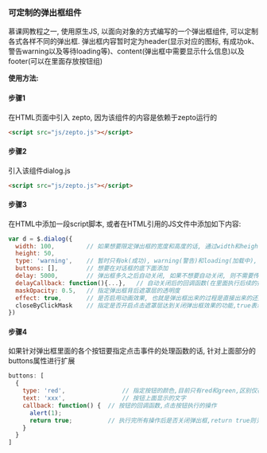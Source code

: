 ### 可定制的弹出框组件
慕课网教程之一, 使用原生JS, 以面向对象的方式编写的一个弹出框组件, 可以定制各式各样不同的弹出框. 弹出框内容暂时定为header(显示对应的图标, 有成功ok、警告warning以及等待loading等)、content(弹出框中需要显示什么信息)以及footer(可以在里面存放按钮组)

**使用方法:**
#### 步骤1
在HTML页面中引入 zepto, 因为该组件的内容是依赖于zepto运行的

```html
<script src="js/zepto.js"></script>
```

#### 步骤2
引入该组件dialog.js

```html
<script src="js/zepto.js"></script>
```

#### 步骤3
在HTML中添加一段script脚本, 或者在HTML引用的JS文件中添加如下内容:
```js
var d = $.dialog({
  width: 100,	      // 如果想要限定弹出框的宽度和高度的话, 通过width和height来指定
  height: 50,
  type: 'warning',	  // 暂时只有ok(成功), warning(警告)和loading(加载中), 分别表示显示不同类型的弹 出框,区别在于弹出框顶部的图标不同
  buttons: [],	      // 想要在对话框的底下面添加
  delay: 5000,	      // 弹出框多久之后自动关闭, 如果不想要自动关闭, 则不需要传递该参数
  delayCallback: function(){...},	// 自动关闭后的回调函数(在里面执行后续的操作)
  maskOpacity: 0.5,	  // 指定弹出框背后遮罩层的透明度
  effect: true,	      // 是否启用动画效果, 也就是弹出框出来的过程是直接出来的还是有一个动画效果,true为开启动画效果,false为关闭
  closeByClickMask	  // 指定是否开启点击遮罩层达到关闭弹出框效果的功能,true表示开启, false表示关闭
})
```

#### 步骤4
如果针对弹出框里面的各个按钮要指定点击事件的处理函数的话, 针对上面部分的buttons属性进行扩展
```js
buttons: [
  {
    type: 'red',                // 指定按钮的颜色,目前只有red和green,区别仅在于背景色不同
    text: 'xxx',                // 按钮上面显示的文字
    callback: function() {	// 按钮的回调函数,点击按钮执行的操作
      alert(1);
      return true;	        // 执行完所有操作后是否关闭弹出框,return true则关闭弹出框, return false                             // 则不关闭
    }
  }
]
```
